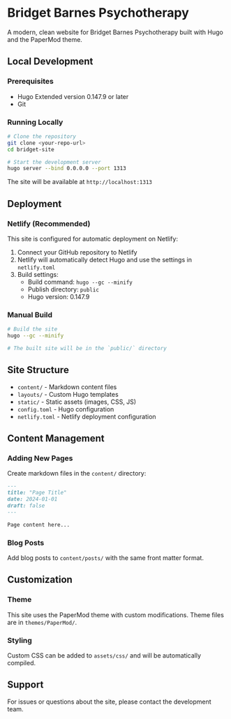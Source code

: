 # Bridget Barnes Psychotherapy

A modern, clean website for Bridget Barnes Psychotherapy built with Hugo and the PaperMod theme.

## Local Development

### Prerequisites
- Hugo Extended version 0.147.9 or later
- Git

### Running Locally
```bash
# Clone the repository
git clone <your-repo-url>
cd bridget-site

# Start the development server
hugo server --bind 0.0.0.0 --port 1313
```

The site will be available at `http://localhost:1313`

## Deployment

### Netlify (Recommended)
This site is configured for automatic deployment on Netlify:

1. Connect your GitHub repository to Netlify
2. Netlify will automatically detect Hugo and use the settings in `netlify.toml`
3. Build settings:
   - Build command: `hugo --gc --minify`
   - Publish directory: `public`
   - Hugo version: 0.147.9

### Manual Build
```bash
# Build the site
hugo --gc --minify

# The built site will be in the `public/` directory
```

## Site Structure

- `content/` - Markdown content files
- `layouts/` - Custom Hugo templates
- `static/` - Static assets (images, CSS, JS)
- `config.toml` - Hugo configuration
- `netlify.toml` - Netlify deployment configuration

## Content Management

### Adding New Pages
Create markdown files in the `content/` directory:

```markdown
---
title: "Page Title"
date: 2024-01-01
draft: false
---

Page content here...
```

### Blog Posts
Add blog posts to `content/posts/` with the same front matter format.

## Customization

### Theme
This site uses the PaperMod theme with custom modifications. Theme files are in `themes/PaperMod/`.

### Styling
Custom CSS can be added to `assets/css/` and will be automatically compiled.

## Support

For issues or questions about the site, please contact the development team. 